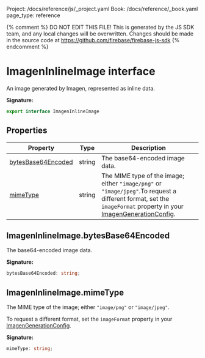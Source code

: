 Project: /docs/reference/js/_project.yaml
Book: /docs/reference/_book.yaml
page_type: reference

{% comment %}
DO NOT EDIT THIS FILE!
This is generated by the JS SDK team, and any local changes will be
overwritten. Changes should be made in the source code at
https://github.com/firebase/firebase-js-sdk
{% endcomment %}

# ImagenInlineImage interface
An image generated by Imagen, represented as inline data.

<b>Signature:</b>

```typescript
export interface ImagenInlineImage 
```

## Properties

|  Property | Type | Description |
|  --- | --- | --- |
|  [bytesBase64Encoded](./ai.imageninlineimage.md#imageninlineimagebytesbase64encoded) | string | The base64-encoded image data. |
|  [mimeType](./ai.imageninlineimage.md#imageninlineimagemimetype) | string | The MIME type of the image; either <code>&quot;image/png&quot;</code> or <code>&quot;image/jpeg&quot;</code>.<!-- -->To request a different format, set the <code>imageFormat</code> property in your [ImagenGenerationConfig](./ai.imagengenerationconfig.md#imagengenerationconfig_interface)<!-- -->. |

## ImagenInlineImage.bytesBase64Encoded

The base64-encoded image data.

<b>Signature:</b>

```typescript
bytesBase64Encoded: string;
```

## ImagenInlineImage.mimeType

The MIME type of the image; either `"image/png"` or `"image/jpeg"`<!-- -->.

To request a different format, set the `imageFormat` property in your [ImagenGenerationConfig](./ai.imagengenerationconfig.md#imagengenerationconfig_interface)<!-- -->.

<b>Signature:</b>

```typescript
mimeType: string;
```
